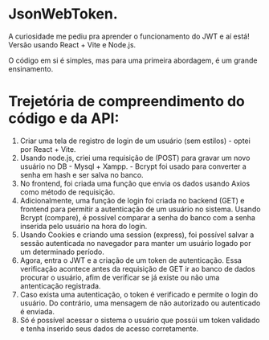 # JsonWebToken.

A curiosidade me pediu pra aprender o funcionamento do JWT e aí está! Versão usando React + Vite e Node.js.

O código em si é simples, mas para uma primeira abordagem, é um grande ensinamento.

# Trejetória de compreendimento do código e da API:

1. Criar uma tela de registro de login de um usuário (sem estilos) - optei por React + Vite.
2. Usando node.js, criei uma requisição de (POST) para gravar um novo usuário no DB - Mysql + Xampp. - Bcrypt foi usado para converter a senha em hash e ser salva no banco.
3. No frontend, foi criada uma função que envia os dados usando Axios como método de requisição.
4. Adicionalmente, uma função de login foi criada no backend (GET) e frontend para permitir a autenticação de um usuário no sistema. Usando Bcrypt (compare), é possível comparar a senha do banco com a senha inserida pelo usuário na hora do login.
5. Usando Cookies e criando uma session (express), foi possível salvar a sessão autenticada no navegador para manter um usuário logado por um determinado período.
6. Agora, entra o JWT e a criação de um token de autenticação. Essa verificação acontece antes da requisição de GET ir ao banco de dados procurar o usuário, afim de verificar se já existe ou não uma antenticação registrada.
7. Caso exista uma autenticação, o token é verificado e permite o login do usuário. Do contrário, uma mensagem de não autorizado ou autenticado é enviada.
8. Só é possível acessar o sistema o usuário que possúi um token validado e tenha inserido seus dados de acesso corretamente.
